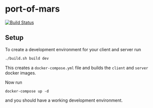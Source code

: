 # port-of-mars

[![Build Status](https://travis-ci.com/virtualcommons/port-of-mars.svg?token=Axd1f7q98op1tRxrKi92&branch=master)](https://travis-ci.com/virtualcommons/port-of-mars)

## Setup

To create a development environment for your client and server run

```bash
./build.sh build dev
```

This creates a `docker-compose.yml` file and builds the `client` and `server` docker images.

Now run

```
docker-compose up -d
```

and you should have a working development environment.
